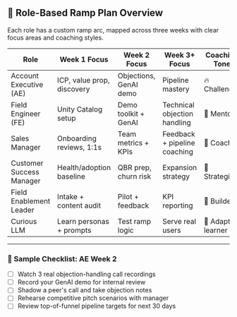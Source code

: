 ## 🎯 Role-Based Ramp Plan Overview

Each role has a custom ramp arc, mapped across three weeks with clear focus areas and coaching styles.

| Role | Week 1 Focus | Week 2 Focus | Week 3+ Focus | Coaching Tone |
|------|--------------|--------------|----------------|----------------|
| Account Executive (AE) | ICP, value prop, discovery | Objections, GenAI demo | Pipeline mastery | 🔥 Challenger |
| Field Engineer (FE) | Unity Catalog setup | Demo toolkit + GenAI | Technical objection handling | 🧠 Mentor |
| Sales Manager | Onboarding reviews, 1:1s | Team metrics + KPIs | Feedback + pipeline coaching | 💬 Coach |
| Customer Success Manager | Health/adoption baseline | QBR prep, churn risk | Expansion strategy | 🤝 Strategic |
| Field Enablement Leader | Intake + content audit | Pilot + feedback | KPI reporting | 🧱 Builder |
| Curious LLM | Learn personas + prompts | Test ramp logic | Serve real users | 🤖 Adaptive learner |

---

### 🧱 Sample Checklist: AE Week 2

- [ ] Watch 3 real objection-handling call recordings  
- [ ] Record your GenAI demo for internal review  
- [ ] Shadow a peer's call and take objection notes  
- [ ] Rehearse competitive pitch scenarios with manager  
- [ ] Review top-of-funnel pipeline targets for next 30 days
